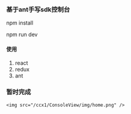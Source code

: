 ### 基于ant手写sdk控制台

 npm install

 npm run dev

#### 使用

1. react 
2. redux
3. ant

### 暂时完成

    <img src="/ccx1/ConsoleView/img/home.png" />
